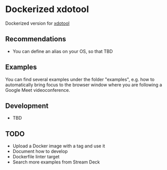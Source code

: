 # Dockerized xdotool
Dockerized version for [xdotool](https://github.com/jordansissel/xdotool)

## Recommendations
- You can define an alias on your OS, so that TBD
## Examples
You can find several examples under the folder "examples", e.g. how to automatically bring focus to the browser window where you are following a Google Meet videoconference.

## Development
- TBD

## TODO
- Upload a Docker image with a tag and use it
- Document how to develop
- Dockerfile linter target
- Search more examples from Stream Deck